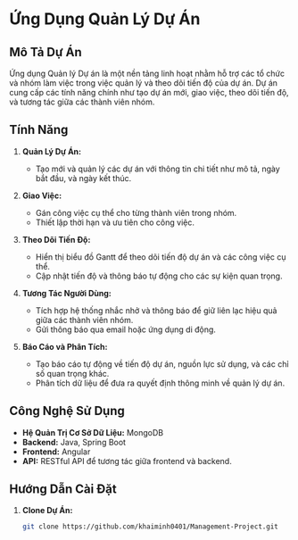 # Ứng Dụng Quản Lý Dự Án

## Mô Tả Dự Án

Ứng dụng Quản lý Dự án là một nền tảng linh hoạt nhằm hỗ trợ các tổ chức và nhóm làm việc trong việc quản lý và theo dõi tiến độ của dự án. Dự án cung cấp các tính năng chính như tạo dự án mới, giao việc, theo dõi tiến độ, và tương tác giữa các thành viên nhóm.

## Tính Năng

1. **Quản Lý Dự Án:**
   - Tạo mới và quản lý các dự án với thông tin chi tiết như mô tả, ngày bắt đầu, và ngày kết thúc.

2. **Giao Việc:**
   - Gán công việc cụ thể cho từng thành viên trong nhóm.
   - Thiết lập thời hạn và ưu tiên cho công việc.

3. **Theo Dõi Tiến Độ:**
   - Hiển thị biểu đồ Gantt để theo dõi tiến độ dự án và các công việc cụ thể.
   - Cập nhật tiến độ và thông báo tự động cho các sự kiện quan trọng.

4. **Tương Tác Người Dùng:**
   - Tích hợp hệ thống nhắc nhở và thông báo để giữ liên lạc hiệu quả giữa các thành viên nhóm.
   - Gửi thông báo qua email hoặc ứng dụng di động.

5. **Báo Cáo và Phân Tích:**
   - Tạo báo cáo tự động về tiến độ dự án, nguồn lực sử dụng, và các chỉ số quan trọng khác.
   - Phân tích dữ liệu để đưa ra quyết định thông minh về quản lý dự án.

## Công Nghệ Sử Dụng

- **Hệ Quản Trị Cơ Sở Dữ Liệu:** MongoDB
- **Backend:** Java, Spring Boot
- **Frontend:** Angular
- **API:** RESTful API để tương tác giữa frontend và backend.

## Hướng Dẫn Cài Đặt

1. **Clone Dự Án:**
   ```bash
   git clone https://github.com/khaiminh0401/Management-Project.git
